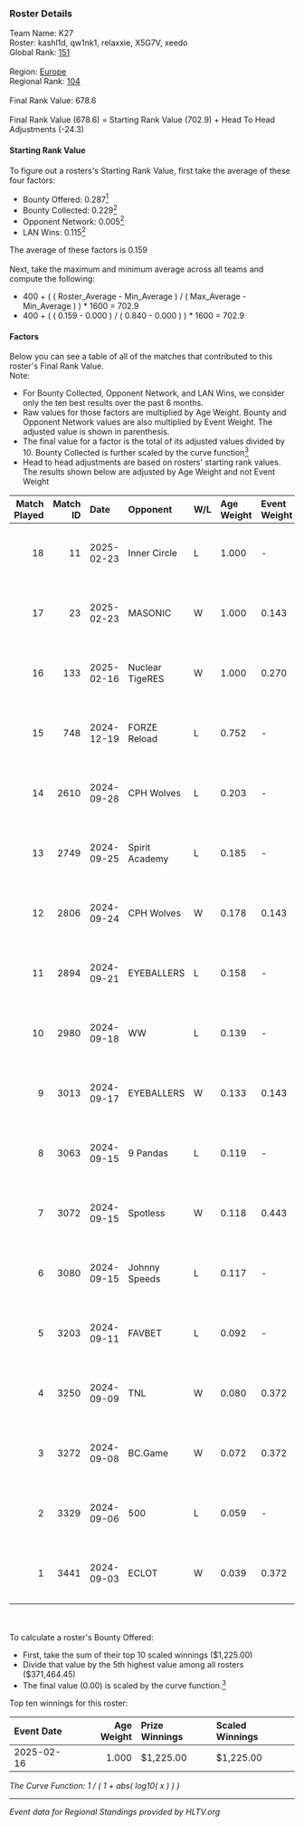 ### Roster Details<br />
Team Name: K27<br />
Roster: kashl1d, qw1nk1, relaxxie, X5G7V, xeedo<br />
Global Rank: [151](../../standings_global_2025_02_24.md)<br />
<br />
Region: [Europe]( ../../standings_europe_2025_02_24.md)<br />
Regional Rank: [104]( ../../standings_europe_2025_02_24.md)<br />
<br />
Final Rank Value:  678.6<br />
<br />
Final Rank Value (678.6) = Starting Rank Value (702.9) + Head To Head Adjustments (-24.3)<br />

#### Starting Rank Value<br />
To figure out a rosters's Starting Rank Value, first take the average of these four factors:<br />
- Bounty Offered: 0.287[<sup>1</sup>](#table2)
- Bounty Collected: 0.229[<sup>2</sup>](#table1)
- Opponent Network: 0.005[<sup>2</sup>](#table1)
- LAN Wins: 0.115[<sup>2</sup>](#table1)

The average of these factors is 0.159<br />
<br />
Next, take the maximum and minimum average across all teams and compute the following:<br />
- 400 + ( ( Roster_Average - Min_Average ) / ( Max_Average - Min_Average ) ) * 1600 = 702.9
- 400 + ( ( 0.159 - 0.000 ) / ( 0.840 - 0.000 ) ) * 1600 = 702.9


#### Factors<br />
Below you can see a table of all of the matches that contributed to this roster's Final Rank Value.<br />
Note:<br />

- For Bounty Collected, Opponent Network, and LAN Wins, we consider only the ten best results over the past 6 months.
- Raw values for those factors are multiplied by Age Weight. Bounty and Opponent Network values are also multiplied by Event Weight. The adjusted value is shown in parenthesis.
- The final value for a factor is the total of its adjusted values divided by 10. Bounty Collected is further scaled by the curve function[<sup>3</sup>](#curveFunction)
- Head to head adjustments are based on rosters' starting rank values. The results shown below are adjusted by Age Weight and not Event Weight
<span id="table1"></span><br />


| Match Played | Match ID | Date       | Opponent        | W/L | Age Weight | Event Weight | Bounty Collected | Opponent Network | LAN Wins  | H2H Adj. | Roster                                   |
| -: | -: | :- | :- | :- | :- | :- | :- | :- | :- | -: | :- |
|           18 |       11 | 2025-02-23 | Inner Circle    | L   | 1.000      | -            | -                | -                | -         |   -22.46 | kashl1d, qw1nk1, relaxxie, X5G7V, xeedo  |
|           17 |       23 | 2025-02-23 | MASONIC         | W   | 1.000      | 0.143        | 0.000 (0.000)    | 0.000 (0.000)    | 0 (0.000) |     4.87 | kashl1d, qw1nk1, relaxxie, X5G7V, xeedo  |
|           16 |      133 | 2025-02-16 | Nuclear TigeRES | W   | 1.000      | 0.270        | 0.004 (0.001)    | 0.072 (0.019)    | 1 (1.000) |     9.30 | kashl1d, qw1nk1, relaxxie, X5G7V, xeedo  |
|           15 |      748 | 2024-12-19 | FORZE Reload    | L   | 0.752      | -            | -                | -                | -         |   -11.80 | Aliot, kashl1d, qw1nk1, relaxxie, xeedo  |
|           14 |     2610 | 2024-09-28 | CPH Wolves      | L   | 0.203      | -            | -                | -                | -         |    -3.42 | Aliot, kashl1d, relaxxie, Twizell, xeedo |
|           13 |     2749 | 2024-09-25 | Spirit Academy  | L   | 0.185      | -            | -                | -                | -         |    -1.43 | Aliot, kashl1d, relaxxie, Twizell, xeedo |
|           12 |     2806 | 2024-09-24 | CPH Wolves      | W   | 0.178      | 0.143        | 0.001 (0.000)    | 0.129 (0.003)    | 0 (0.000) |     2.60 | Aliot, kashl1d, relaxxie, Twizell, xeedo |
|           11 |     2894 | 2024-09-21 | EYEBALLERS      | L   | 0.158      | -            | -                | -                | -         |    -2.11 | Aliot, kashl1d, relaxxie, Twizell, xeedo |
|           10 |     2980 | 2024-09-18 | WW              | L   | 0.139      | -            | -                | -                | -         |    -3.34 | Aliot, kashl1d, relaxxie, Twizell, xeedo |
|            9 |     3013 | 2024-09-17 | EYEBALLERS      | W   | 0.133      | 0.143        | 0.018 (0.000)    | 0.404 (0.008)    | 0 (0.000) |     2.41 | Aliot, kashl1d, relaxxie, Twizell, xeedo |
|            8 |     3063 | 2024-09-15 | 9 Pandas        | L   | 0.119      | -            | -                | -                | -         |    -0.71 | Aliot, kashl1d, relaxxie, Twizell, xeedo |
|            7 |     3072 | 2024-09-15 | Spotless        | W   | 0.118      | 0.443        | 0.000 (0.000)    | 0.000 (0.000)    | 0 (0.000) |     0.57 | Aliot, kashl1d, relaxxie, Twizell, xeedo |
|            6 |     3080 | 2024-09-15 | Johnny Speeds   | L   | 0.117      | -            | -                | -                | -         |    -0.97 | Aliot, kashl1d, relaxxie, Twizell, xeedo |
|            5 |     3203 | 2024-09-11 | FAVBET          | L   | 0.092      | -            | -                | -                | -         |    -1.07 | Aliot, kashl1d, relaxxie, Twizell, xeedo |
|            4 |     3250 | 2024-09-09 | TNL             | W   | 0.080      | 0.372        | 0.016 (0.000)    | 0.161 (0.005)    | 0 (0.000) |     1.30 | Aliot, kashl1d, relaxxie, Twizell, xeedo |
|            3 |     3272 | 2024-09-08 | BC.Game         | W   | 0.072      | 0.372        | 0.021 (0.001)    | 0.289 (0.008)    | 0 (0.000) |     1.30 | Aliot, kashl1d, relaxxie, Twizell, xeedo |
|            2 |     3329 | 2024-09-06 | 500             | L   | 0.059      | -            | -                | -                | -         |    -0.35 | Aliot, kashl1d, relaxxie, Twizell, xeedo |
|            1 |     3441 | 2024-09-03 | ECLOT           | W   | 0.039      | 0.372        | 0.125 (0.002)    | 0.833 (0.012)    | 0 (0.000) |     1.08 | Aliot, kashl1d, relaxxie, Twizell, xeedo |

<br />
<span id="table2"></span><br />
To calculate a roster's Bounty Offered:<br />

- First, take the sum of their top 10 scaled winnings ($1,225.00)
- Divide that value by the 5th highest value among all rosters ($371,464.45)
- The final value (0.00) is scaled by the curve function.[<sup>3</sup>](#curveFunction)

Top ten winnings for this roster:<br />

| Event Date | Age Weight | Prize Winnings | Scaled Winnings |
| :- | -: | :- | :- |
| 2025-02-16 |      1.000 | $1,225.00      | $1,225.00       |


<span id="curveFunction"></span>_The Curve Function: 1 / ( 1 + abs( log10( x ) ) )_<br />

---
_Event data for Regional Standings provided by HLTV.org_<br />
